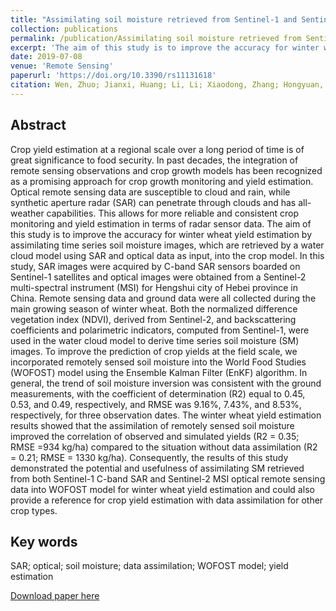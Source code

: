 ```yaml
---
title: "Assimilating soil moisture retrieved from Sentinel-1 and Sentinel-2 data into WOFOST model to improve winter wheat yield estimation"
collection: publications
permalink: /publication/Assimilating soil moisture retrieved from Sentinel-1 and Sentinel-2 data into WOFOST model to improve winter wheat yield estimation
excerpt: 'The aim of this study is to improve the accuracy for winter wheat yield estimation by assimilating time series soil moisture images, which are retrieved by a water cloud model using SAR and optical data as input, into the crop model.'
date: 2019-07-08
venue: 'Remote Sensing'
paperurl: 'https://doi.org/10.3390/rs11131618'
citation: Wen, Zhuo; Jianxi, Huang; Li, Li; Xiaodong, Zhang; Hongyuan, Ma; Xinran, Gao; Baodong, Xu; Xiangming, Xiao. Assimilating soil moisture retrieved from Sentinel-1 and Sentinel-2 data into WOFOST model to improve winter wheat yield estimation. Remote Sensing, 2019; 11(13), 1618. 
---
```


## Abstract
Crop yield estimation at a regional scale over a long period of time is of great significance to food security. In past decades, the integration of remote sensing observations and crop growth models
has been recognized as a promising approach for crop growth monitoring and yield estimation.
Optical remote sensing data are susceptible to cloud and rain, while synthetic aperture radar (SAR)
can penetrate through clouds and has all-weather capabilities. This allows for more reliable and
consistent crop monitoring and yield estimation in terms of radar sensor data. The aim of this study is to improve the accuracy for winter wheat yield estimation by assimilating time series soil
moisture images, which are retrieved by a water cloud model using SAR and optical data as input,
into the crop model. In this study, SAR images were acquired by C-band SAR sensors boarded on
Sentinel-1 satellites and optical images were obtained from a Sentinel-2 multi-spectral instrument
(MSI) for Hengshui city of Hebei province in China. Remote sensing data and ground data were all
collected during the main growing season of winter wheat. Both the normalized difference vegetation
index (NDVI), derived from Sentinel-2, and backscattering coefficients and polarimetric indicators,
computed from Sentinel-1, were used in the water cloud model to derive time series soil moisture
(SM) images. To improve the prediction of crop yields at the field scale, we incorporated remotely
sensed soil moisture into the World Food Studies (WOFOST) model using the Ensemble Kalman Filter
(EnKF) algorithm. In general, the trend of soil moisture inversion was consistent with the ground
measurements, with the coefficient of determination (R2) equal to 0.45, 0.53, and 0.49, respectively,
and RMSE was 9.16%, 7.43%, and 8.53%, respectively, for three observation dates. The winter wheat
yield estimation results showed that the assimilation of remotely sensed soil moisture improved the
correlation of observed and simulated yields (R2 = 0.35; RMSE =934 kg/ha) compared to the situation
without data assimilation (R2 = 0.21; RMSE = 1330 kg/ha). Consequently, the results of this study
demonstrated the potential and usefulness of assimilating SM retrieved from both Sentinel-1 C-band
SAR and Sentinel-2 MSI optical remote sensing data into WOFOST model for winter wheat yield
estimation and could also provide a reference for crop yield estimation with data assimilation for
other crop types.

## Key words
SAR; optical; soil moisture; data assimilation; WOFOST model; yield estimation

[Download paper here](https://wenzhuo727.github.io/wen/files/remotesensing2019.pdf)



